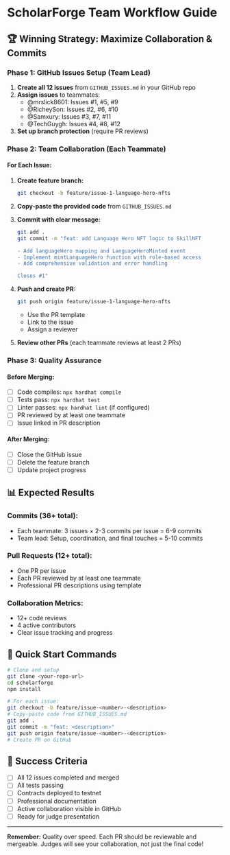 # ScholarForge Team Workflow Guide

## 🏆 Winning Strategy: Maximize Collaboration & Commits

### Phase 1: GitHub Issues Setup (Team Lead)
1. **Create all 12 issues** from `GITHUB_ISSUES.md` in your GitHub repo
2. **Assign issues** to teammates:
   - @mrslick8601: Issues #1, #5, #9
   - @RicheySon: Issues #2, #6, #10
   - @Samxury: Issues #3, #7, #11
   - @TechGuygh: Issues #4, #8, #12
3. **Set up branch protection** (require PR reviews)

### Phase 2: Team Collaboration (Each Teammate)

#### For Each Issue:
1. **Create feature branch:**
   ```bash
   git checkout -b feature/issue-1-language-hero-nfts
   ```

2. **Copy-paste the provided code** from `GITHUB_ISSUES.md`

3. **Commit with clear message:**
   ```bash
   git add .
   git commit -m "feat: add Language Hero NFT logic to SkillNFT

   - Add languageHero mapping and LanguageHeroMinted event
   - Implement mintLanguageHero function with role-based access
   - Add comprehensive validation and error handling
   
   Closes #1"
   ```

4. **Push and create PR:**
   ```bash
   git push origin feature/issue-1-language-hero-nfts
   ```
   - Use the PR template
   - Link to the issue
   - Assign a reviewer

5. **Review other PRs** (each teammate reviews at least 2 PRs)

### Phase 3: Quality Assurance

#### Before Merging:
- [ ] Code compiles: `npx hardhat compile`
- [ ] Tests pass: `npx hardhat test`
- [ ] Linter passes: `npx hardhat lint` (if configured)
- [ ] PR reviewed by at least one teammate
- [ ] Issue linked in PR description

#### After Merging:
- [ ] Close the GitHub issue
- [ ] Delete the feature branch
- [ ] Update project progress

## 📊 Expected Results

### Commits (36+ total):
- Each teammate: 3 issues × 2-3 commits per issue = 6-9 commits
- Team lead: Setup, coordination, and final touches = 5-10 commits

### Pull Requests (12+ total):
- One PR per issue
- Each PR reviewed by at least one teammate
- Professional PR descriptions using template

### Collaboration Metrics:
- 12+ code reviews
- 4 active contributors
- Clear issue tracking and progress

## 🚀 Quick Start Commands

```bash
# Clone and setup
git clone <your-repo-url>
cd scholarforge
npm install

# For each issue:
git checkout -b feature/issue-<number>-<description>
# Copy-paste code from GITHUB_ISSUES.md
git add .
git commit -m "feat: <description>"
git push origin feature/issue-<number>-<description>
# Create PR on GitHub
```

## 🎯 Success Criteria

- [ ] All 12 issues completed and merged
- [ ] All tests passing
- [ ] Contracts deployed to testnet
- [ ] Professional documentation
- [ ] Active collaboration visible in GitHub
- [ ] Ready for judge presentation

---

**Remember:** Quality over speed. Each PR should be reviewable and mergeable. Judges will see your collaboration, not just the final code!
